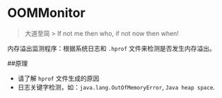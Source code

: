 # OOMMonitor

> 大道至简 > If not me then who, if not now then when!


内存溢出监测程序：根据系统日志和 `.hprof` 文件来检测是否发生内存溢出。

##原理
+ 请了解 `hprof` 文件生成的原因
+ 日志关键字检测，如：`java.lang.OutOfMemoryError`, `Java heap space`.
